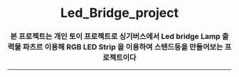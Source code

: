 # <div align=center> Led_Bridge_project </div>
### <div align=center> 본 프로젝트는 개인 토이 프로젝트로 싱기버스에서 Led bridge Lamp 출력물 파츠르 이용해 RGB LED Strip 을 이용하여 스탠드등을 만들어보는 프로젝트이다 </div>
***
